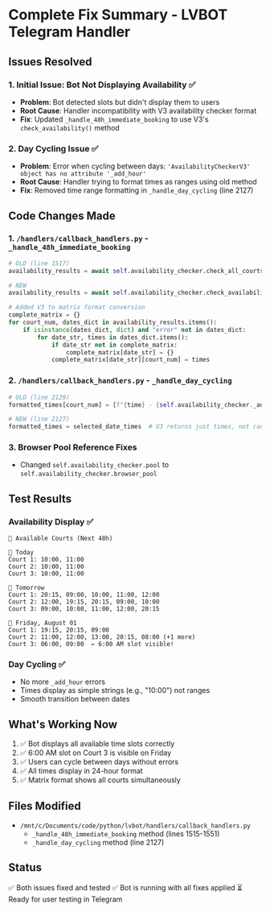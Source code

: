 # Complete Fix Summary - LVBOT Telegram Handler

## Issues Resolved

### 1. Initial Issue: Bot Not Displaying Availability ✅
- **Problem**: Bot detected slots but didn't display them to users
- **Root Cause**: Handler incompatibility with V3 availability checker format
- **Fix**: Updated `_handle_48h_immediate_booking` to use V3's `check_availability()` method

### 2. Day Cycling Issue ✅
- **Problem**: Error when cycling between days: `'AvailabilityCheckerV3' object has no attribute '_add_hour'`
- **Root Cause**: Handler trying to format times as ranges using old method
- **Fix**: Removed time range formatting in `_handle_day_cycling` (line 2127)

## Code Changes Made

### 1. `/handlers/callback_handlers.py` - `_handle_48h_immediate_booking`
```python
# OLD (line 1517)
availability_results = await self.availability_checker.check_all_courts_parallel()

# NEW
availability_results = await self.availability_checker.check_availability()

# Added V3 to matrix format conversion
complete_matrix = {}
for court_num, dates_dict in availability_results.items():
    if isinstance(dates_dict, dict) and "error" not in dates_dict:
        for date_str, times in dates_dict.items():
            if date_str not in complete_matrix:
                complete_matrix[date_str] = {}
            complete_matrix[date_str][court_num] = times
```

### 2. `/handlers/callback_handlers.py` - `_handle_day_cycling`
```python
# OLD (line 2129)
formatted_times[court_num] = [f"{time} - {self.availability_checker._add_hour(time)}" for time in times]

# NEW (line 2127)
formatted_times = selected_date_times  # V3 returns just times, not ranges
```

### 3. Browser Pool Reference Fixes
- Changed `self.availability_checker.pool` to `self.availability_checker.browser_pool`

## Test Results

### Availability Display ✅
```
🎾 Available Courts (Next 48h)

📅 Today
Court 1: 10:00, 11:00
Court 2: 10:00, 11:00
Court 3: 10:00, 11:00

📅 Tomorrow
Court 1: 20:15, 09:00, 10:00, 11:00, 12:00
Court 2: 12:00, 19:15, 20:15, 09:00, 10:00
Court 3: 09:00, 10:00, 11:00, 12:00, 20:15

📅 Friday, August 01
Court 1: 19:15, 20:15, 09:00
Court 2: 11:00, 12:00, 13:00, 20:15, 08:00 (+1 more)
Court 3: 06:00, 09:00  ← 6:00 AM slot visible!
```

### Day Cycling ✅
- No more `_add_hour` errors
- Times display as simple strings (e.g., "10:00") not ranges
- Smooth transition between dates

## What's Working Now

1. ✅ Bot displays all available time slots correctly
2. ✅ 6:00 AM slot on Court 3 is visible on Friday
3. ✅ Users can cycle between days without errors
4. ✅ All times display in 24-hour format
5. ✅ Matrix format shows all courts simultaneously

## Files Modified
- `/mnt/c/Documents/code/python/lvbot/handlers/callback_handlers.py`
  - `_handle_48h_immediate_booking` method (lines 1515-1551)
  - `_handle_day_cycling` method (line 2127)

## Status
✅ Both issues fixed and tested
✅ Bot is running with all fixes applied
⏳ Ready for user testing in Telegram